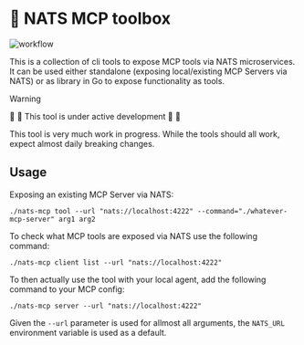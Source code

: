 # 🧰 NATS MCP toolbox
![workflow](https://github.com/hofer/nats-mcp/actions/workflows/build.yml/badge.svg)

This is a collection of cli tools to expose MCP tools via NATS microservices. It can be used either standalone (exposing
local/existing MCP Servers via NATS) or as library in Go to expose functionality as tools.

> [!WARNING]
> 🚨 🚧 This tool is under active development 🚧 🚨
>
> This tool is very much work in progress. While the tools should all work, expect almost
> daily breaking changes.

## Usage

Exposing an existing MCP Server via NATS:
```
./nats-mcp tool --url "nats://localhost:4222" --command="./whatever-mcp-server" arg1 arg2
```

To check what MCP tools are exposed via NATS use the following command:
```
./nats-mcp client list --url "nats://localhost:4222"
```

To then actually use the tool with your local agent, add the following command to your MCP config:
```
./nats-mcp server --url "nats://localhost:4222"
```

Given the `--url` parameter is used for allmost all arguments, the `NATS_URL` environment variable is used as a default.



